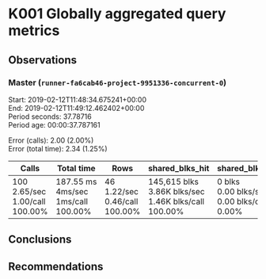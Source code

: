 # K001 Globally aggregated query metrics

## Observations ##


### Master (`runner-fa6cab46-project-9951336-concurrent-0`) ###
Start: 2019-02-12T11:48:34.675241+00:00  
End: 2019-02-12T11:49:12.462402+00:00  
Period seconds: 37.78716  
Period age: 00:00:37.787161  

Error (calls): 2.00 (2.00%)  
Error (total time): 2.34 (1.25%)

Calls | Total&nbsp;time | Rows | shared_blks_hit | shared_blks_read | shared_blks_dirtied | shared_blks_written | blk_read_time | blk_write_time | kcache_reads | kcache_writes | kcache_user_time_ms | kcache_system_time 
-------|------------|------|-----------------|------------------|---------------------|---------------------|---------------|----------------|--------------|---------------|---------------------|--------------------
100<br/>2.65/sec<br/>1.00/call<br/>100.00% |187.55&nbsp;ms<br/>4ms/sec<br/>1ms/call<br/>100.00% |46<br/>1.22/sec<br/>0.46/call<br/>100.00% |145,615&nbsp;blks<br/>3.86K&nbsp;blks/sec<br/>1.46K&nbsp;blks/call<br/>100.00% |0&nbsp;blks<br/>0.00&nbsp;blks/sec<br/>0.00&nbsp;blks/call<br/>0.00% |0&nbsp;blks<br/>0.00&nbsp;blks/sec<br/>0.00&nbsp;blks/call<br/>0.00% |0&nbsp;blks<br/>0.00&nbsp;blks/sec<br/>0.00&nbsp;blks/call<br/>0.00% |0.00&nbsp;ms<br/>0s/sec<br/>0s/call<br/>0.00% |0.00&nbsp;ms<br/>0s/sec<br/>0s/call<br/>0.00% |0.00&nbsp;bytes<br/>0.00&nbsp;bytes/sec<br/>0.00&nbsp;bytes/call<br/>0.00% |0.00&nbsp;bytes<br/>0.00&nbsp;bytes/sec<br/>0.00&nbsp;bytes/call<br/>0.00% |0.00&nbsp;ms<br/>0s/sec<br/>0s/call<br/>0.00% |0.00&nbsp;ms<br/>0s/sec<br/>0s/call<br/>0.00%





## Conclusions ##


## Recommendations ##

